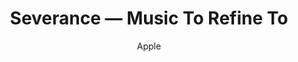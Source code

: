 ---
layout: post
title: "Severance — Music To Refine To"
link: "https://m.youtube.com/watch?v=JRnDYB28bL8"
author: Apple
published_date: 22/02/2025
description: An exclusive ODESZA set designed for eight hours of focus—perfect for your innie’s workday.
language: en
categories: "Vidéos"
tags: "musique"
og-tags: "musique"
permalink: /:categories/:year/:month/:day/:title/
---